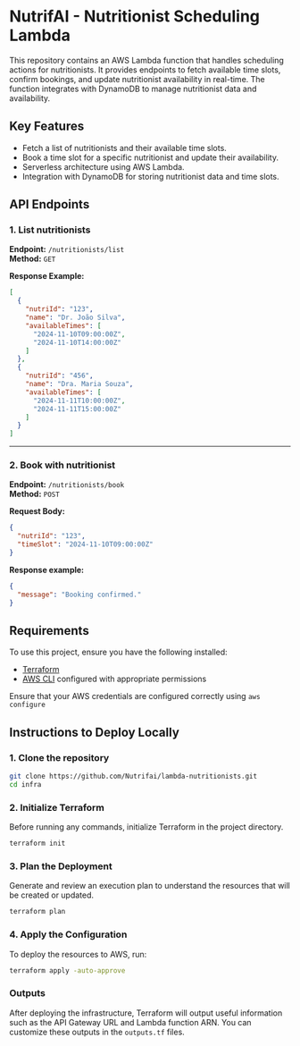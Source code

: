 # NutrifAI - Nutritionist Scheduling Lambda
This repository contains an AWS Lambda function that handles scheduling actions for nutritionists. It provides endpoints to fetch available time slots, confirm bookings, and update nutritionist availability in real-time. The function integrates with DynamoDB to manage nutritionist data and availability.

## Key Features

- Fetch a list of nutritionists and their available time slots.
- Book a time slot for a specific nutritionist and update their availability.
- Serverless architecture using AWS Lambda.
- Integration with DynamoDB for storing nutritionist data and time slots.

## API Endpoints

### **1. List nutritionists**

**Endpoint:** `/nutritionists/list`  
**Method:** `GET`

**Response Example:**
```json
[
  {
    "nutriId": "123",
    "name": "Dr. João Silva",
    "availableTimes": [
      "2024-11-10T09:00:00Z",
      "2024-11-10T14:00:00Z"
    ]
  },
  {
    "nutriId": "456",
    "name": "Dra. Maria Souza",
    "availableTimes": [
      "2024-11-11T10:00:00Z",
      "2024-11-11T15:00:00Z"
    ]
  }
]
```

---

### **2. Book with nutritionist**

**Endpoint:** `/nutritionists/book`  
**Method:** `POST`

**Request Body:**
```json
{
  "nutriId": "123",
  "timeSlot": "2024-11-10T09:00:00Z"
}
```

**Response example:**
```json
{
  "message": "Booking confirmed."
}
```

## Requirements

To use this project, ensure you have the following installed:
- [Terraform](https://www.terraform.io/downloads)
- [AWS CLI](https://aws.amazon.com/cli/) configured with appropriate permissions

Ensure that your AWS credentials are configured correctly using `aws configure`

## Instructions to Deploy Locally

### 1. Clone the repository
```bash
git clone https://github.com/Nutrifai/lambda-nutritionists.git
cd infra
```

### 2. Initialize Terraform
Before running any commands, initialize Terraform in the project directory.
```bash
terraform init
```

### 3. Plan the Deployment
Generate and review an execution plan to understand the resources that will be created or updated.
```bash
terraform plan
```

### 4. Apply the Configuration
To deploy the resources to AWS, run:
```bash
terraform apply -auto-approve
```

### Outputs
After deploying the infrastructure, Terraform will output useful information such as the API Gateway URL and Lambda function ARN. You can customize these outputs in the `outputs.tf` files.